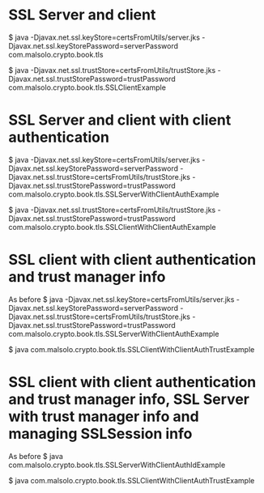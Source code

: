 # SSL Server and client

$ java -Djavax.net.ssl.keyStore=certsFromUtils/server.jks -Djavax.net.ssl.keyStorePassword=serverPassword com.malsolo.crypto.book.tls

$ java -Djavax.net.ssl.trustStore=certsFromUtils/trustStore.jks -Djavax.net.ssl.trustStorePassword=trustPassword com.malsolo.crypto.book.tls.SSLClientExample

# SSL Server and client with client authentication

$ java -Djavax.net.ssl.keyStore=certsFromUtils/server.jks -Djavax.net.ssl.keyStorePassword=serverPassword -Djavax.net.ssl.trustStore=certsFromUtils/trustStore.jks -Djavax.net.ssl.trustStorePassword=trustPassword com.malsolo.crypto.book.tls.SSLServerWithClientAuthExample

$ java -Djavax.net.ssl.trustStore=certsFromUtils/trustStore.jks -Djavax.net.ssl.trustStorePassword=trustPassword com.malsolo.crypto.book.tls.SSLClientWithClientAuthExample 

# SSL client with client authentication and trust manager info

As before
$ java -Djavax.net.ssl.keyStore=certsFromUtils/server.jks -Djavax.net.ssl.keyStorePassword=serverPassword -Djavax.net.ssl.trustStore=certsFromUtils/trustStore.jks -Djavax.net.ssl.trustStorePassword=trustPassword com.malsolo.crypto.book.tls.SSLServerWithClientAuthExample

$ java com.malsolo.crypto.book.tls.SSLClientWithClientAuthTrustExample 

# SSL client with client authentication and trust manager info, SSL Server with trust manager info and managing SSLSession info

As before
$ java com.malsolo.crypto.book.tls.SSLServerWithClientAuthIdExample

$ java com.malsolo.crypto.book.tls.SSLClientWithClientAuthTrustExample 
